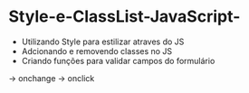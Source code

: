 # Style-e-ClassList-JavaScript-

* Utilizando Style para estilizar atraves do JS 
* Adcionando e removendo classes no JS 
* Criando funções para validar campos do formulário

-> onchange
-> onclick
